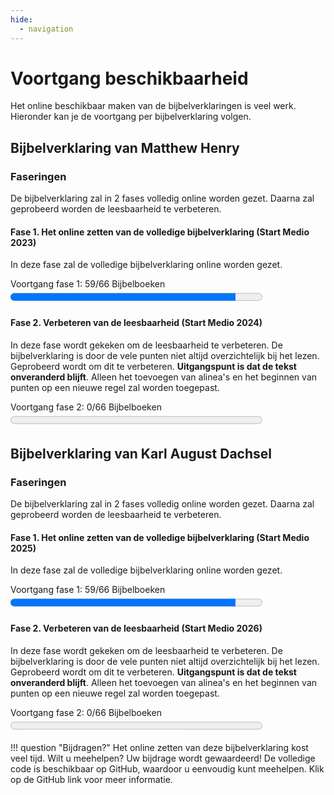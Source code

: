 ```yaml
---
hide:
  - navigation
---
```


# Voortgang beschikbaarheid

Het online beschikbaar maken van de bijbelverklaringen is veel werk. Hieronder kan je de voortgang per bijbelverklaring volgen.

## Bijbelverklaring van Matthew Henry

### Faseringen

De bijbelverklaring zal in 2 fases volledig online worden gezet. Daarna zal geprobeerd worden de leesbaarheid te verbeteren.

#### Fase 1. Het online zetten van de volledige bijbelverklaring (Start Medio 2023)

In deze fase zal de volledige bijbelverklaring online worden gezet.

<label for="file">Voortgang fase 1: 59/66 Bijbelboeken</label><progress id="file" value="59" max="66" style="width:80%; height:25px;"></progress> 


#### Fase 2. Verbeteren van de leesbaarheid (Start Medio 2024)
  
In deze fase wordt gekeken om de leesbaarheid te verbeteren. De bijbelverklaring is door de vele punten niet altijd overzichtelijk bij het lezen. Geprobeerd wordt om dit te verbeteren. **Uitgangspunt is dat de tekst onveranderd blijft**. Alleen het toevoegen van alinea's en het beginnen van punten op een nieuwe regel zal worden toegepast.
 
<label for="file">Voortgang fase 2: 0/66 Bijbelboeken</label><progress id="file" value="0" max="66" style="width:80%; height:25px;"></progress> 


## Bijbelverklaring van Karl August Dachsel 

### Faseringen

De bijbelverklaring zal in 2 fases volledig online worden gezet. Daarna zal geprobeerd worden de leesbaarheid te verbeteren.

#### Fase 1. Het online zetten van de volledige bijbelverklaring (Start Medio 2025)

In deze fase zal de volledige bijbelverklaring online worden gezet.

<label for="file">Voortgang fase 1: 59/66 Bijbelboeken</label><progress id="file" value="59" max="66" style="width:80%; height:25px;"></progress> 


#### Fase 2. Verbeteren van de leesbaarheid (Start Medio 2026)
  
In deze fase wordt gekeken om de leesbaarheid te verbeteren. De bijbelverklaring is door de vele punten niet altijd overzichtelijk bij het lezen. Geprobeerd wordt om dit te verbeteren. **Uitgangspunt is dat de tekst onveranderd blijft**. Alleen het toevoegen van alinea's en het beginnen van punten op een nieuwe regel zal worden toegepast.
 
<label for="file">Voortgang fase 2: 0/66 Bijbelboeken</label><progress id="file" value="0" max="66" style="width:80%; height:25px;"></progress> 



!!! question "Bijdragen?"
    Het online zetten van deze bijbelverklaring kost veel tijd. Wilt u meehelpen? Uw bijdrage wordt gewaardeerd! De volledige code is beschikbaar op GitHub, waardoor u eenvoudig kunt meehelpen. Klik op de GitHub link voor meer informatie. 